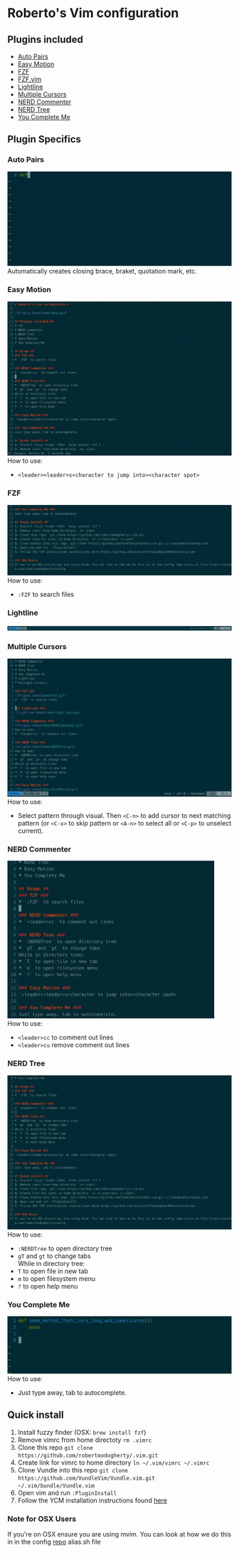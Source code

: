 # Roberto's Vim configuration #

## Plugins included ##
* [Auto Pairs](https://github.com/jiangmiao/auto-pairs)
* [Easy Motion](https://github.com/easymotion/vim-easymotion)
* [FZF](https://github.com/junegunn/fzf)
* [FZF.vim](https://github.com/junegunn/fzf.vim)
* [Lightline](https://github.com/itchyny/lightline.vim)
* [Multiple Cursors](https://github.com/terryma/vim-multiple-cursors)
* [NERD Commenter](https://github.com/preservim/nerdcommenter)
* [NERD Tree](https://github.com/preservim/nerdtree)
* [You Complete Me](https://github.com/ycm-core/YouCompleteMe)

## Plugin Specifics  ##
### Auto Pairs ###
![Auto Pairs Demo](demo/auto-pairs.gif)    
Automatically creates closing brace, braket, quotation mark, etc.

### Easy Motion ###
![Plugins Demo](demo/EasyMotion.gif)   
How to use:    
* `<leader><leader>s<character to jump into><character spot>`   

### FZF ###
![Plugins Demo](demo/FZF.gif)   
How to use:    
* `:FZF` to search files   

### Lightline ###
![Lightline Demo](demo/lightline.png)

### Multiple Cursors ###
![Plugins Demo](demo/MultipleCursors.gif)   
How to use:    
* Select pattern through visual. Then `<C-n>` to add cursor to next matching pattern (or `<C-x>` to skip pattern or `<A-n>` to select all or `<C-p>` to unselect current).

### NERD Commenter ###
![Plugins Demo](demo/NERDCommenter.gif)   
How to use:    
* `<leader>cc` to comment out lines   
* `<leader>cu` remove comment out lines

### NERD Tree ###
![Plugins Demo](demo/NERDTree.gif)   
How to use:    
* `:NERDTree` to open directory tree    
* `gT` and `gt` to change tabs   
While in directory tree:
* `T` to open file in new tab   
* `m` to open filesystem menu   
* `?` to open help menu    

### You Complete Me ###
![Plugins Demo](demo/YouCompleteMe.gif)
How to use:    
* Just type away, tab to autocomplete.   

## Quick install ##
1. Install fuzzy finder (OSX: `brew install fzf`)   
2. Remove vimrc from home directoty `rm .vimrc`    
3. Clone this repo `git clone https://github.com/robertoodogherty/.vim.git`   
4. Create link for vimrc to home directory `ln ~/.vim/vimrc ~/.vimrc`   
5. Clone Vundle into this repo `git clone https://github.com/VundleVim/Vundle.vim.git ~/.vim/bundle/Vundle.vim`   
6. Open vim and run `:PluginInstall`   
7. Follow the YCM installation instructions found [here](https://github.com/ycm-core/YouCompleteMe#installation)   

### Note for OSX Users
If you're on OSX ensure you are using mvim. You can look at how we do this in in the config [repo](https://github.com/robertoodogherty/config) alias.sh file    
